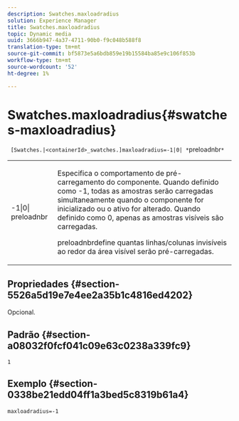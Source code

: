 ```yaml
---
description: Swatches.maxloadradius
solution: Experience Manager
title: Swatches.maxloadradius
topic: Dynamic media
uuid: 3666b947-4a37-4711-90b0-f9c048b588f8
translation-type: tm+mt
source-git-commit: bf5873e5a6bdb859e19b15584ba85e9c106f853b
workflow-type: tm+mt
source-wordcount: '52'
ht-degree: 1%

---
```



# Swatches.maxloadradius{#swatches-maxloadradius}

` [Swatches.|<containerId>_swatches.]maxloadradius=-1|0| *`preloadnbr`*`

<table id="table_4A27394B6B4347D69CAC5A59EE0FBC6F"> 
 <tbody> 
  <tr> 
   <td colname="col1"> <p><span class="codeph"> -1|0|<span class="varname"> preloadnbr</span></span> </p> </td> 
   <td colname="col2"> <p> Especifica o comportamento de pré-carregamento do componente. Quando definido como <span class="codeph"> -1</span>, todas as amostras serão carregadas simultaneamente quando o componente for inicializado ou o ativo for alterado. Quando definido como <span class="codeph"> 0</span>, apenas as amostras visíveis são carregadas. </p> <p><span class="codeph"> <span class="varname"> </span></span> preloadnbrdefine quantas linhas/colunas invisíveis ao redor da área visível serão pré-carregadas. </p> </td> 
  </tr> 
 </tbody> 
</table>

## Propriedades {#section-5526a5d19e7e4ee2a35b1c4816ed4202}

Opcional.

## Padrão {#section-a08032f0fcf041c09e63c0238a339fc9}

`1`

## Exemplo {#section-0338be21edd04ff1a3bed5c8319b61a4}

`maxloadradius=-1`

